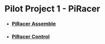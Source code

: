 # Pilot Project 1 - PiRacer

- ### [PiRacer Assemble](https://github.com/jacey-h/Pilot-Project-1/tree/main/reference/PiRacer%20Assemble)
- ### [PiRacer Control](https://github.com/jacey-h/Pilot-Project-1/tree/main/reference/PiRacer%20Control)
